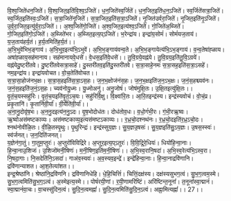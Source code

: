 

  
वि॒श्व॒जिते॑धन॒जिते॑। वि॒श्व॒जित॒इति॑वि॒श्व॒ऽजिते॑। ध॒न॒जिते॑स्व॒र्जिते॑। ध॒न॒जित॒इति॑ध॒न॒ऽजिते॑। स्व॒र्जिते॑सत्रा॒जिते॑। स्व॒र्जित॒इति॑स्वः॒ऽजिते॑। स॒त्रा॒जिते॑नृ॒जिते॑। स॒त्रा॒जित॒इति॑स॒त्रा॒ऽजिते॑। नृ॒जित॑उर्वरा॒जिते॑। नृ॒जित॒इति॑नृ॒ऽजिते॑। उ॒र्व॒रा॒जित॒इत्यु॑र्व॒रा॒ऽजिते॑।। अ॒श्व॒जिते॑गो॒जिते॑। अ॒श्व॒जित॒इत्य॑श्व॒ऽजिते॑। गो॒जिते॑अ॒ब्जिते॑। गो॒जित॒इति॑गो॒ऽजिते॑। अ॒ब्जिते॑भर। अ॒ब्जित॒इत्य॒प्ऽजिते॑। भ॒रेन्द्रा॑य। इन्द्रा॑य॒सोमं॑। सोमं॑यज॒ताय॑। य॒ज॒ताय॑हर्य॒तं। ह॒र्य॒तमिति॑ह॒र्य॒तं।।  
अ॒भि॒भुवे॑भिभ॒ङ्गाय॑। अ॒भि॒भुव॒इत्य॑भि॒ऽभुवे॑। अ॒भि॒भ॒ङ्गाय॑वन्व॒ते। अ॒भि॒भ॒ङ्गायेत्य॑भि॒ऽभ॒ङ्गाय॑। व॒न्व॒तेषा॑ह्ळाय। अषा॑ह्ळाय॒सह॑मानाय। सह॑मानायवे॒धसे॑। वे॒धस॒इति॑वे॒धसे॑।। तु॒वि॒ग्रये॒वह्न॑ये। तु॒वि॒ग्रय॒इति॑तु॒वि॒ऽग्रये॑। वह्न॑येदु॒ष्टरी॑तवे। दु॒ष्टरी॑तवेसत्रा॒साहे॑। दु॒स्तरी॑तव॒इति॑दु॒स्तरी॑तवे। स॒त्रा॒साहे॒नमः॑ स॒त्रा॒सह॒इति॑स॒त्रा॒ऽसहे॑। नम॒इन्द्रा॑य। इन्द्रा॑यवोचत। वो॒च॒तेति॑वोचत।।  
स॒त्रा॒सा॒होज॑नभ॒क्षः। स॒त्रा॒स॒हइति॑स॒त्रा॒ऽस॒हः। ज॒न॒भ॒क्षोज॑नंस॒हः। ज॒न॒भ॒क्षइति॑ज॒न॒ऽभ॒क्षः। ज॒नं॒स॒हश्च्यव॑नः। ज॒नं॒स॒हइति॑ज॒नं॒ऽस॒हः। च्यव॑नोयु॒ध्मः। यु॒ध्मोअनु॑। अनु॒जोषं॑। जोष॑मुक्षि॒तः। उ॒क्षि॒तइत्यु॑क्षि॒तः।। वृ॒तं॒च॒यस्सहु॑रिः। वृ॒तं॒च॒यइति॑वृ॒तं॒ऽच॒यः। सहु॑रिर्वि॒क्षु। वि॒क्ष्वा॑रि॒तः। आ॒रि॒तइन्द्र॑स्य। इन्द्र॑स्यवोचं। वो॒चं॒प्र। प्रकृ॒तानि॑। कृ॒तानि॑वी॒र्या॑। वी॒र्येति॑वी॒र्या॑।।  
अ॒ना॒नु॒दोवृ॑ष॒भः। अ॒न॒नु॒दइत्य॑न॒नु॒ऽदः। वृ॒ष॒भोदोध॑तः। दोध॑तोव॒धः। व॒धो॒गं॑भी॒रः। गं॒भी॒रऋ॒ष्वः। ऋ॒ष्वोअस॑मष्टकाव्यः। अस॑मष्टकाव्य॒इत्यस॑मष्टऽकाव्यः।। र॒ध्र॒चो॒दश्नथ॑नः। र॒ध्र॒चो॒दइति॑र॒ध्र॒ऽचो॒दः। श्नथ॑नोवीळि॒तः। वी॒ळि॒तस्पृ॒थुः। पृ॒थुरिन्द्रः॑। इन्द्र॑स्सुय॒ज्ञः। सु॒य॒ज्ञउ॒षसः॑। सु॒य॒ज्ञइति॑सु॒ऽय॒ज्ञः। उ॒षस॒स्स्वः॑। स्व॑र्जनत्। ज॒न॒दिति॑जनत्।  
य॒ज्ञेन॑गा॒तुं। गा॒तुम॒प्तुरः॑। अ॒प्तुरो॑विविद्रिरे। अ॒प्तुर॒इत्य॒प्ऽतुरः॑। वि॒वि॒द्रि॒रे॒धियः॑। धियो॑हि॒न्वा॒नाः। हि॒न्वा॒नाउ॒शिजः॑। उ॒शिजो॑मनी॒षिणः॑। म॒नी॒षिण॒इति॑म॒नी॒षिणः॑।। अ॒भि॒स्व॒रानि॒षदा॑। अ॒भि॒स्व॒रेत्य॑भि॒ऽस्व॒रा। नि॒षदा॒गाः। नि॒सदेति॑नि॒ऽसदा॑। गाअ॑व॒स्यवः॑। अ॒व॒स्यव॒इन्द्रे॑। इन्द्रे॑हिन्वा॒नाः। हि॒न्वा॒नाद्रवि॑णानि। द्रवि॑णान्याशत। आ॒श॒तेत्या॑शत।।  
इन्द्र॒श्रेष्ठा॑नि। श्रेष्ठा॑नि॒द्रवि॑णनि। द्रवि॑णानिधेहि। धे॒हि॒चित्तिं॑। चित्तिं॒दक्ष॑स्य। दक्ष॑स्यसुभग॒त्वं। सु॒भ॒ग॒त्वम॒स्मे। सु॒भ॒ग॒त्वमिति॑सु॒भ॒ग॒ऽत्वं। अ॒स्मेइत्य॒स्मे।। पोषं॑रयी॒णां। र॒यी॒णामरि॑ष्टिं। अरि॑ष्टिन्त॒नूनां॑। त॒नूनां॑स्वा॒द्मानं॑। स्वा॒द्मानं॑वा॒चः। वा॒चस्सु॑दिन॒त्वं। सु॒दि॒न॒त्वमह्नां॑। सु॒दि॒न॒त्वमिति॑सु॒दि॒न॒ऽत्वं। अह्ना॒मित्यह्नां॑।। 27।।  
